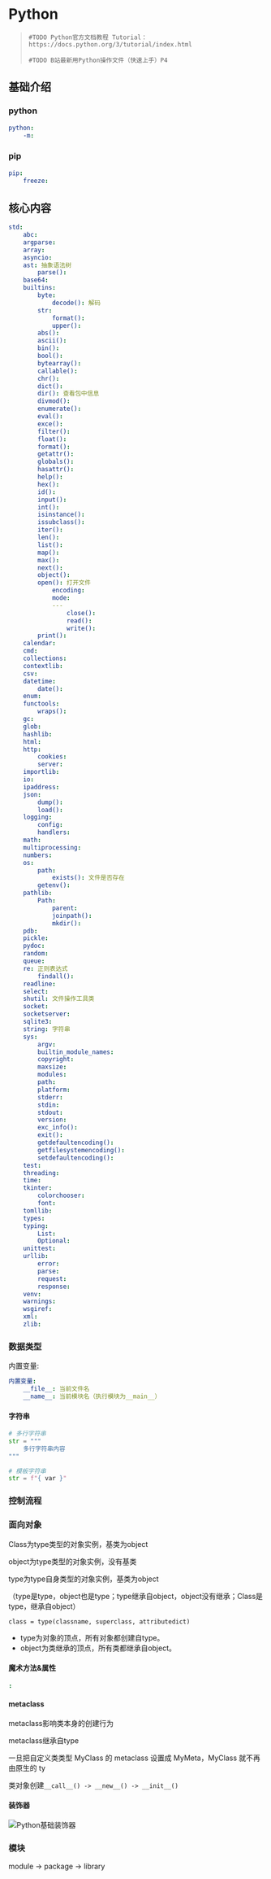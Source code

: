 # Python

>
> `#TODO Python官方文档教程 Tutorial：https://docs.python.org/3/tutorial/index.html`
>
> `#TODO B站最新用Python操作文件（快速上手）P4`
>


## 基础介绍

### python
```yaml
python:
    -m:
```

### pip
```yaml
pip:
    freeze: 
```





## 核心内容

```yaml
std:
    abc:
    argparse:
    array:
    asyncio:
    ast: 抽象语法树
        parse():
    base64:
    builtins:
        byte:
            decode(): 解码
        str:
            format():
            upper():
        abs():
        ascii():
        bin():
        bool():
        bytearray():
        callable():
        chr():
        dict():
        dir(): 查看包中信息
        divmod():
        enumerate():
        eval():
        exce():
        filter():
        float():
        format():
        getattr():
        globals():
        hasattr():
        help():
        hex():
        id():
        input():
        int():
        isinstance():
        issubclass():
        iter():
        len():
        list():
        map():
        max():
        next():
        object():
        open(): 打开文件
            encoding:
            mode:
            ---
                close():
                read():
                write():
        print():
    calendar:
    cmd:
    collections:
    contextlib:
    csv:
    datetime:
        date():
    enum:
    functools:
        wraps():
    gc:
    glob:
    hashlib:
    html:
    http:
        cookies:
        server:
    importlib:
    io:
    ipaddress:
    json:
        dump():
        load():
    logging:
        config:
        handlers:
    math:
    multiprocessing:
    numbers:
    os:
        path:
            exists(): 文件是否存在
        getenv():
    pathlib:
        Path:
            parent:
            joinpath():
            mkdir():
    pdb:
    pickle:
    pydoc:
    random:
    queue:
    re: 正则表达式
        findall():
    readline:
    select:
    shutil: 文件操作工具类
    socket:
    socketserver:
    sqlite3:
    string: 字符串
    sys:
        argv:
        builtin_module_names:
        copyright:
        maxsize:
        modules:
        path:
        platform:
        stderr:
        stdin:
        stdout:
        version:
        exc_info():
        exit():
        getdefaultencoding():
        getfilesystemencoding():
        setdefaultencoding():
    test:
    threading:
    time:
    tkinter:
        colorchooser:
        font:
    tomllib:
    types:
    typing:
        List:
        Optional:
    unittest:
    urllib:
        error:
        parse:
        request:
        response:
    venv:
    warnings:
    wsgiref:
    xml:
    zlib:
```

### 数据类型


内置变量:
```yaml
内置变量:
    __file__: 当前文件名
    __name__: 当前模块名（执行模块为__main__）
```


#### 字符串
```python
# 多行字符串
str = """
    多行字符串内容
"""

# 模板字符串
str = f"{ var }"
```





### 控制流程







### 面向对象

Class为type类型的对象实例，基类为object

object为type类型的对象实例，没有基类

type为type自身类型的对象实例，基类为object

（type是type，object也是type；type继承自object，object没有继承；Class是type，继承自object）

`class = type(classname, superclass, attributedict)`

- type为对象的顶点，所有对象都创建自type。
- object为类继承的顶点，所有类都继承自object。


#### 魔术方法&属性
```yaml
:

```


#### metaclass

metaclass影响类本身的创建行为

metaclass继承自type

一旦把自定义类类型 MyClass 的 metaclass 设置成 MyMeta，MyClass 就不再由原生的 ty

类对象创建`__call__() -> __new__() -> __init__()` 


#### 装饰器

![Python基础装饰器](../.assets/python基础装饰器.png)



### 模块


module -> package -> library